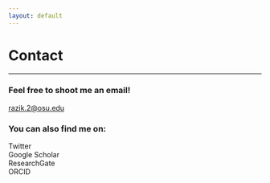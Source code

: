 ```yaml
---
layout: default
---
```

# Contact
---
### Feel free to shoot me an email!
razik.2@osu.edu

### You can also find me on:
Twitter <br/>
Google Scholar <br/>
ResearchGate <br/>
ORCID <br/>

